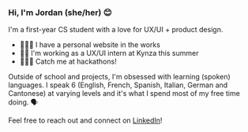 ### Hi, I'm Jordan (she/her) 😊

I'm a first-year CS student with a love for UX/UI + product design. 

- 👩🏻‍🎨  I have a personal website in the works
- 🤳🏻  I'm working as a UX/UI intern at Kynza this summer
- 👩🏻‍💻  Catch me at hackathons!

Outside of school and projects, I'm obsessed with learning (spoken) languages. I speak 6 (English, French, Spanish, Italian, German and Cantonese) at varying levels and it's what I spend most of my free time doing. 🗣

Feel free to reach out and connect on [LinkedIn](https://linkedin.com/in/jordan-lipson)!


<!--
- 🌱 I’m currently learning 
- 💬 Ask me about 
-->
